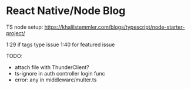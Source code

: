 # React Native/Node Blog

TS node setup: https://khalilstemmler.com/blogs/typescript/node-starter-project/

1:29 if tags type issue
1:40 for featured issue

TODO:

* attach file with ThunderClient?
* ts-ignore in auth controller login func
* error: any in middleware/multer.ts